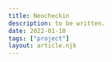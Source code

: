 ```yaml
---
title: Neocheckin
description: to be written.
date: 2022-01-10
tags: ["project"]
layout: article.njk
---
```

